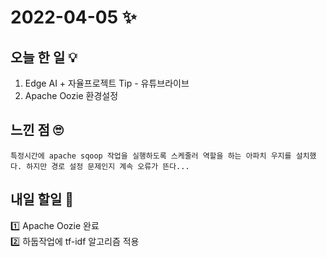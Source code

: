 # 2022-04-05 ✨

## 오늘 한 일 💡
1. Edge AI + 자율프로젝트 Tip - 유튜브라이브
2. Apache Oozie 환경설정

## 느낀 점 🙄
```
특정시간에 apache sqoop 작업을 실행하도록 스케줄러 역할을 하는 아파치 우지를 설치했다. 하지만 경로 설정 문제인지 계속 오류가 뜬다...  
```

## 내일 할일 🧐
1️⃣ Apache Oozie 완료  
2️⃣ 하둡작업에 tf-idf 알고리즘 적용

